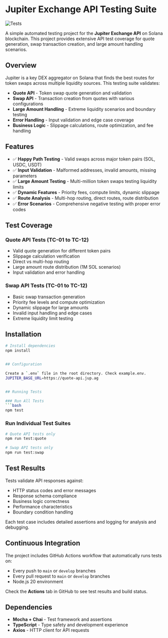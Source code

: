 # Jupiter Exchange API Testing Suite

![Tests](https://github.com/Dakatalol/YordanIliev_BlockChainAPI_Challenge/workflows/Test%20Suite/badge.svg)

A simple automated testing project for the **Jupiter Exchange API** on Solana blockchain. This project provides extensive API test coverage for quote generation, swap transaction creation, and large amount handling scenarios.

## Overview

Jupiter is a key DEX aggregator on Solana that finds the best routes for token swaps across multiple liquidity sources. This testing suite validates:

- **Quote API** - Token swap quote generation and validation
- **Swap API** - Transaction creation from quotes with various configurations  
- **Large Amount Handling** - Extreme liquidity scenarios and boundary testing
- **Error Handling** - Input validation and edge case coverage
- **Business Logic** - Slippage calculations, route optimization, and fee handling

## Features

- ✅ **Happy Path Testing** - Valid swaps across major token pairs (SOL, USDC, USDT)
- ✅ **Input Validation** - Malformed addresses, invalid amounts, missing parameters
- ✅ **Large Amount Testing** - Multi-million token swaps testing liquidity limits  
- ✅ **Dynamic Features** - Priority fees, compute limits, dynamic slippage
- ✅ **Route Analysis** - Multi-hop routing, direct routes, route distribution
- ✅ **Error Scenarios** - Comprehensive negative testing with proper error codes

## Test Coverage

### Quote API Tests (TC-01 to TC-12)
- Valid quote generation for different token pairs
- Slippage calculation verification  
- Direct vs multi-hop routing
- Large amount route distribution (1M SOL scenarios)
- Input validation and error handling

### Swap API Tests (TC-01 to TC-12)  
- Basic swap transaction generation
- Priority fee levels and compute optimization
- Dynamic slippage for large amounts
- Invalid input handling and edge cases
- Extreme liquidity limit testing

## Installation

```bash
# Install dependencies
npm install


## Configuration

Create a `.env` file in the root directory. Check example.env.
JUPITER_BASE_URL=https://quote-api.jup.ag


## Running Tests

### Run All Tests
```bash
npm test
```

### Run Individual Test Suites
```bash
# Quote API tests only
npm run test:quote

# Swap API tests only  
npm run test:swap
```

## Test Results

Tests validate API responses against:
- HTTP status codes and error messages
- Response schema compliance  
- Business logic correctness
- Performance characteristics
- Boundary condition handling

Each test case includes detailed assertions and logging for analysis and debugging.

## Continuous Integration

The project includes GitHub Actions workflow that automatically runs tests on:
- Every push to `main` or `develop` branches
- Every pull request to `main` or `develop` branches
- Node.js 20 environment

Check the **Actions** tab in GitHub to see test results and build status.

## Dependencies

- **Mocha + Chai** - Test framework and assertions
- **TypeScript** - Type safety and development experience  
- **Axios** - HTTP client for API requests
